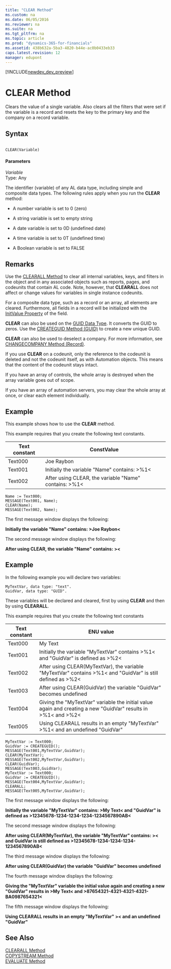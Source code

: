 ```yaml
---
title: "CLEAR Method"
ms.custom: na
ms.date: 06/05/2016
ms.reviewer: na
ms.suite: na
ms.tgt_pltfrm: na
ms.topic: article
ms.prod: "dynamics-365-for-financials"
ms.assetid: 438b632a-5ba3-4820-b44e-ac0b0433eb33
caps.latest.revision: 12
manager: edupont
---
```


[!INCLUDE[newdev_dev_preview](../includes/newdev_dev_preview.md)]

# CLEAR Method
Clears the value of a single variable. Also clears all the filters that were set if the variable is a record and resets the key to the primary key and the company on a record variable.  

## Syntax  

```  

CLEAR(Variable)  
```  

#### Parameters  
 *Variable*  
 Type: Any  

 The identifier \(variable\) of any AL data type, including simple and composite data types. The following rules apply when you run the **CLEAR** method:  

-   A number variable is set to 0 \(zero\)  

-   A string variable is set to empty string  

-   A date variable is set to 0D \(undefined date\)  

-   A time variable is set to 0T \(undefined time\)  

-   A Boolean variable is set to FALSE  

## Remarks  
 Use the [CLEARALL Method](devenv-CLEARALL-Method.md) to clear all internal variables, keys, and filters in the object and in any associated objects such as reports, pages, and codeunits that contain AL code. Note, however, that **CLEARALL** does not affect or change values for variables in single instance codeunits.  

 For a composite data type, such as a record or an array, all elements are cleared. Furthermore, all fields in a record will be initialized with the [InitValue Property](../properties/devenv-InitValue-Property.md) of the field.  

 **CLEAR** can also be used on the [GUID Data Type](../datatypes/devenv-GUID-Data-Type.md). It converts the GUID to zeros. Use the [CREATEGUID Method \(GUID\)](devenv-CREATEGUID-Method-GUID.md) to create a new unique GUID.  

 **CLEAR** can also be used to deselect a company. For more information, see [CHANGECOMPANY Method \(Record\)](devenv-CHANGECOMPANY-Method-Record.md).  

<!-- not relevant in web client/d365
For an Automation object, **CLEAR** releases the Automation object and decreases the reference count. The Automation server determines if this should cause a shutdown. After **CLEAR**, you can use the [CREATE Method \(Automation\)](devenv-CREATE-Method-Automation.md) on the Automation variable to create a new instance of the object.  -->

 If you use **CLEAR** on a codeunit, only the reference to the codeunit is deleted and not the codeunit itself, as with Automation objects. This means that the content of the codeunit stays intact.  

 If you have an array of controls, the whole array is destroyed when the array variable goes out of scope.  

 If you have an array of automation servers, you may clear the whole array at once, or clear each element individually.  

## Example  
 This example shows how to use the **CLEAR** method.  

 This example requires that you create the following text constants.

|Text constant|ConstValue|  
|-------------------|----------------|  
|Text000|Joe Raybon|  
|Text001|Initially the variable "Name" contains: >%1\<|  
|Text002|After using CLEAR, the variable "Name" contains: >%1\<|  

```  
Name := Text000;  
MESSAGE(Text001, Name);  
CLEAR(Name);  
MESSAGE(Text002, Name);  
```  

 The first message window displays the following:  

 **Initially the variable "Name" contains: >Joe Raybon\<**  

 The second message window displays the following:  

 **After using CLEAR, the variable "Name" contains: >\<**  

## Example  
 In the following example you will declare two variables:  

```  
MyTextVar, data type: "text".  
GuidVar, data type: "GUID".  
```  

 These variables will be declared and cleared, first by using **CLEAR** and then by using **CLEARALL**.  

 This example requires that you create the following text constants  

|Text constant|ENU value|  
|-------------------|---------------|  
|Text000|My Text|  
|Text001|Initially the variable "MyTextVar" contains >%1\< and "GuidVar" is defined as >%2\<|  
|Text002|After using CLEAR\(MyTextVar\), the variable "MyTextVar" contains >%1\< and "GuidVar" is still defined as >%2\<|  
|Text003|After using CLEAR\(GuidVar\) the variable "GuidVar" becomes undefined|  
|Text004|Giving the "MyTextVar" variable the initial value again and creating a new "GuidVar" results in >%1\< and >%2\<|  
|Text005|Using CLEARALL results in an empty "MyTextVar" >%1\< and an undefined "GuidVar"|  

```  
MyTextVar := Text000;  
GuidVar := CREATEGUID();  
MESSAGE(Text001,MyTextVar,GuidVar);  
CLEAR(MyTextVar);  
MESSAGE(Text002,MyTextVar,GuidVar);  
CLEAR(GuidVar);  
MESSAGE(Text003,GuidVar);  
MyTextVar := Text000;  
GuidVar := CREATEGUID();  
MESSAGE(Text004,MyTextVar,GuidVar);  
CLEARALL;  
MESSAGE(Text005,MyTextVar,GuidVar);  
```  

 The first message window displays the following:  

 **Initially the variable "MyTextVar" contains: >My Text\< and "GuidVar" is defined as >12345678-1234-1234-1234-1234567890AB\<**  

 The second message window displays the following:  

 **After using CLEAR\(MyTextVar\), the variable "MyTextVar" contains: >\< and GuidVar is still defined as >12345678-1234-1234-1234-1234567890AB\<**  

 The third message window displays the following:  

 **After using CLEAR\(GuidVar\) the variable "GuidVar" becomes undefined**  

 The fourth message window displays the following:  

 **Giving the "MyTextVar" variable the initial value again and creating a new "GuidVar" results in >My Text\< and >87654321-4321-4321-4321-BA0987654321\<**  

 The fifth message window displays the following:  

 **Using CLEARALL results in an empty "MyTextVar" >\< and an undefined "GuidVar"**  

## See Also  
 [CLEARALL Method](devenv-CLEARALL-Method.md)   
 [COPYSTREAM Method](devenv-COPYSTREAM-Method.md)   
 [EVALUATE Method](devenv-EVALUATE-Method.md)
